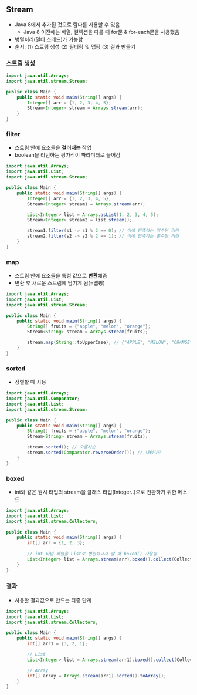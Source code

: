 ## Stream
* Java 8에서 추가된 것으로 람다를 사용할 수 있음
  * Java 8 이전에는 배열, 컬렉션을 다룰 때 for문 & for-each문을 사용했음
* 병렬처리(멀티 스레드)가 가능함
* 순서: (1) 스트림 생성 (2) 필터링 및 맵핑 (3) 결과 만들기

### 스트림 생성

```java
import java.util.Arrays;
import java.util.stream.Stream;

public class Main {
    public static void main(String[] args) {
        Integer[] arr = {1, 2, 3, 4, 5};
        Stream<Integer> stream = Arrays.stream(arr);
    }
}
```

### filter
* 스트림 안에 요소들을 **걸러내는** 작업
* boolean을 리턴하는 평가식이 파라미터로 들어감 

```java
import java.util.Arrays;
import java.util.List;
import java.util.stream.Stream;

public class Main {
    public static void main(String[] args) {
        Integer[] arr = {1, 2, 3, 4, 5};
        Stream<Integer> stream1 = Arrays.stream(arr);

        List<Integer> list = Arrays.asList(1, 2, 3, 4, 5);
        Stream<Integer> stream2 = list.stream();

        stream1.filter(s1 -> s1 % 2 == 0); // 식에 만족하는 짝수만 리턴
        stream2.filter(s2 -> s2 % 2 == 1); // 식에 만족하는 홀수만 리턴
    }
}
```

### map
* 스트림 안에 요소들을 특정 값으로 **변환**해줌
* 변환 후 새로운 스트림에 담기게 됨(=맵핑)

```java
import java.util.Arrays;
import java.util.List;
import java.util.stream.Stream;

public class Main {
    public static void main(String[] args) {
        String[] fruits = {"apple", "melon", "orange"};
        Stream<String> stream = Arrays.stream(fruits);

        stream.map(String::toUpperCase); // {"APPLE", "MELON", "ORANGE"}
    }
}
```

### sorted
* 정렬할 때 사용 

```java
import java.util.Arrays;
import java.util.Comparator;
import java.util.List;
import java.util.stream.Stream;

public class Main {
    public static void main(String[] args) {
        String[] fruits = {"apple", "melon", "orange"};
        Stream<String> stream = Arrays.stream(fruits);

        stream.sorted(); // 오름차순
        stream.sorted(Comparator.reverseOrder()); // 내림차순   
    }
}
```

### boxed
* int와 같은 원시 타입의 stream을 클래스 타입(Integer..)으로 전환하기 위한 메소드

```java
import java.util.Arrays;
import java.util.List;
import java.util.stream.Collectors;

public class Main {
    public static void main(String[] args) {
        int[] arr = {1, 2, 3};
        
        // int 타입 배열을 List로 변환하고자 할 때 boxed() 사용함
        List<Integer> list = Arrays.stream(arr).boxed().collect(Collectors.toList());
    }
}
```

### 결과
* 사용할 결과값으로 만드는 최종 단계

```java
import java.util.Arrays;
import java.util.List;
import java.util.stream.Collectors;

public class Main {
    public static void main(String[] args) {
        int[] arr1 = {3, 2, 1};

        // List
        List<Integer> list = Arrays.stream(arr1).boxed().collect(Collectors.toList());

        // Array
        int[] array = Arrays.stream(arr1).sorted().toArray();
    }
}
```
